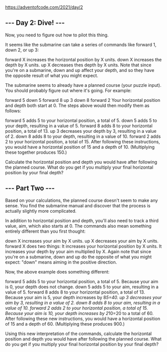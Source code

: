 https://adventofcode.com/2021/day/2

## --- Day 2: Dive! ---
Now, you need to figure out how to pilot this thing.

It seems like the submarine can take a series of commands like forward 1, down 2, or up 3:

forward X increases the horizontal position by X units.
down X increases the depth by X units.
up X decreases thes depth by X units.
Note that since you're on a submarine, down and up affect your depth, and so they have the opposite result of what you might expect.

The submarine seems to already have a planned course (your puzzle input). You should probably figure out where it's going. For example:

forward 5
down 5
forward 8
up 3
down 8
forward 2
Your horizontal position and depth both start at 0. The steps above would then modify them as follows:

forward 5 adds 5 to your horizontal position, a total of 5.
down 5 adds 5 to your depth, resulting in a value of 5.
forward 8 adds 8 to your horizontal position, a total of 13.
up 3 decreases your depth by 3, resulting in a value of 2.
down 8 adds 8 to your depth, resulting in a value of 10.
forward 2 adds 2 to your horizontal position, a total of 15.
After following these instructions, you would have a horizontal position of 15 and a depth of 10. (Multiplying these together produces 150.)

Calculate the horizontal position and depth you would have after following the planned course. What do you get if you multiply your final horizontal position by your final depth?

## --- Part Two ---
Based on your calculations, the planned course doesn't seem to make any sense. You find the submarine manual and discover that the process is actually slightly more complicated.

In addition to horizontal position and depth, you'll also need to track a third value, aim, which also starts at 0. The commands also mean something entirely different than you first thought:

down X increases your aim by X units.
up X decreases your aim by X units.
forward X does two things:
It increases your horizontal position by X units.
It increases your depth by your aim multiplied by X.
Again note that since you're on a submarine, down and up do the opposite of what you might expect: "down" means aiming in the positive direction.

Now, the above example does something different:

forward 5 adds 5 to your horizontal position, a total of 5. Because your aim is 0, your depth does not change.
down 5 adds 5 to your aim, resulting in a value of 5.
forward 8 adds 8 to your horizontal position, a total of 13. Because your aim is 5, your depth increases by 8*5=40.
up 3 decreases your aim by 3, resulting in a value of 2.
down 8 adds 8 to your aim, resulting in a value of 10.
forward 2 adds 2 to your horizontal position, a total of 15. Because your aim is 10, your depth increases by 2*10=20 to a total of 60.
After following these new instructions, you would have a horizontal position of 15 and a depth of 60. (Multiplying these produces 900.)

Using this new interpretation of the commands, calculate the horizontal position and depth you would have after following the planned course. What do you get if you multiply your final horizontal position by your final depth?